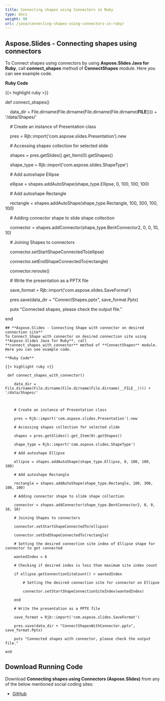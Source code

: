 ```yaml
---
title: Connecting shapes using Connectors in Ruby
type: docs
weight: 90
url: /java/connecting-shapes-using-connectors-in-ruby/
---
```


## **Aspose.Slides - Connecting shapes using connectors**
To Connect shapes using connectors by using **Aspose.Slides Java for Ruby**, call **connect_shapes** method of **ConnectShapes** module. Here you can see example code.

**Ruby Code**

{{< highlight ruby >}}

 def connect_shapes()

    data_dir = File.dirname(File.dirname(File.dirname(File.dirname(__FILE__)))) + '/data/Shapes/'



    # Create an instance of Presentation class

    pres = Rjb::import('com.aspose.slides.Presentation').new

    # Accessing shapes collection for selected slide

    shapes = pres.getSlides().get_Item(0).getShapes()

    shape_type = Rjb::import('com.aspose.slides.ShapeType')

    # Add autoshape Ellipse

    ellipse = shapes.addAutoShape(shape_type.Ellipse, 0, 100, 100, 100)

    # Add autoshape Rectangle

    rectangle = shapes.addAutoShape(shape_type.Rectangle, 100, 300, 100, 100)

    # Adding connector shape to slide shape collection

    connector = shapes.addConnector(shape_type.BentConnector2, 0, 0, 10, 10)

    # Joining Shapes to connectors

    connector.setStartShapeConnectedTo(ellipse)

    connector.setEndShapeConnectedTo(rectangle)

    connector.reroute()

    # Write the presentation as a PPTX file

    save_format = Rjb::import('com.aspose.slides.SaveFormat')

    pres.save(data_dir + "ConnectShapes.pptx", save_format.Pptx)

    puts "Connected shapes, please check the output file."

end


```
## **Aspose.Slides - Connecting Shape with connector on desired connection site**
To Connect Shape with connector on desired connection site using **Aspose.Slides Java for Ruby**, call **connect_shapes_with_connector** method of **ConnectShapes** module. Here you can see example code.

**Ruby Code**

{{< highlight ruby >}}

 def connect_shapes_with_connector()

    data_dir = File.dirname(File.dirname(File.dirname(File.dirname(__FILE__)))) + '/data/Shapes/'



    # Create an instance of Presentation class

    pres = Rjb::import('com.aspose.slides.Presentation').new

    # Accessing shapes collection for selected slide

    shapes = pres.getSlides().get_Item(0).getShapes()

    shape_type = Rjb::import('com.aspose.slides.ShapeType')

    # Add autoshape Ellipse

    ellipse = shapes.addAutoShape(shape_type.Ellipse, 0, 100, 100, 100)

    # Add autoshape Rectangle

    rectangle = shapes.addAutoShape(shape_type.Rectangle, 100, 300, 100, 100)

    # Adding connector shape to slide shape collection

    connector = shapes.addConnector(shape_type.BentConnector2, 0, 0, 10, 10)

    # Joining Shapes to connectors

    connector.setStartShapeConnectedTo(ellipse)

    connector.setEndShapeConnectedTo(rectangle)

    # Setting the desired connection site index of Ellipse shape for connector to get connected

    wantedIndex = 6

    # Checking if desired index is less than maximum site index count

    if ellipse.getConnectionSiteCount() > wantedIndex

        # Setting the desired connection site for connector on Ellipse

        connector.setStartShapeConnectionSiteIndex(wantedIndex)

    end

    # Write the presentation as a PPTX file

    save_format = Rjb::import('com.aspose.slides.SaveFormat')

    pres.save(data_dir + "ConnectShapesWithConnector.pptx", save_format.Pptx)

    puts "Connected shapes with connector, please check the output file."

end

```
## **Download Running Code**
Download **Connecting shapes using Connectors (Aspose.Slides)** from any of the below mentioned social coding sites:

- [GitHub](https://github.com/aspose-slides/Aspose.Slides-for-Java/blob/master/Plugins/Aspose_Slides_Java_for_Ruby/lib/asposeslidesjava/Shapes/connectshapes.rb)
